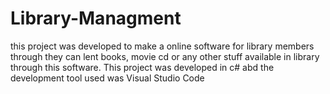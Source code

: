 # Library-Managment
this project was developed to make a online software for library members through they can lent books, 
movie cd or any other stuff available in library through this software.
This project was developed in c# abd the development tool used was Visual Studio Code

